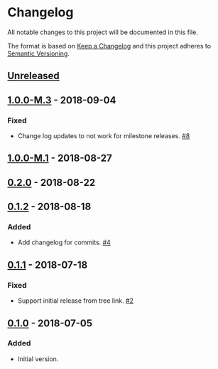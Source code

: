 # Changelog

All notable changes to this project will be documented in this file.

The format is based on [Keep a Changelog](http://keepachangelog.com/)
and this project adheres to [Semantic Versioning](http://semver.org/).

## [Unreleased](https://github.com/atomist/sdm-pack-changelog/compare/1.0.0-M.3...HEAD)

## [1.0.0-M.3](https://github.com/atomist/sdm-pack-changelog/compare/1.0.0-M.1...1.0.0-M.3) - 2018-09-04

### Fixed

-   Change log updates to not work for milestone releases. [#8](https://github.com/atomist/sdm-pack-changelog/issues/8)

## [1.0.0-M.1](https://github.com/atomist/sdm-pack-changelog/compare/0.2.0...1.0.0-M.1) - 2018-08-27

## [0.2.0](https://github.com/atomist/sdm-pack-changelog/compare/0.1.2...0.2.0) - 2018-08-22

## [0.1.2](https://github.com/atomist/sdm-pack-changelog/compare/0.1.1...0.1.2) - 2018-08-18

### Added

-   Add changelog for commits. [#4](https://github.com/atomist/sdm-pack-changelog/issues/4)

## [0.1.1](https://github.com/atomist/sdm-pack-changelog/compare/0.1.0...0.1.1) - 2018-07-18

### Fixed

-   Support initial release from tree link. [#2](https://github.com/atomist/sdm-pack-changelog/issues/2)

## [0.1.0](https://github.com/atomist/sdm-pack-changelog/tree/0.1.0) - 2018-07-05

### Added

-   Initial version.
